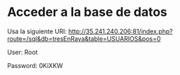 # Acceder a la base de datos
Usa la siguiente URI: http://35.241.240.206:81/index.php?route=/sql&db=tresEnRaya&table=USUARIOS&pos=0

User: Root 

Password: 0KiXKW
